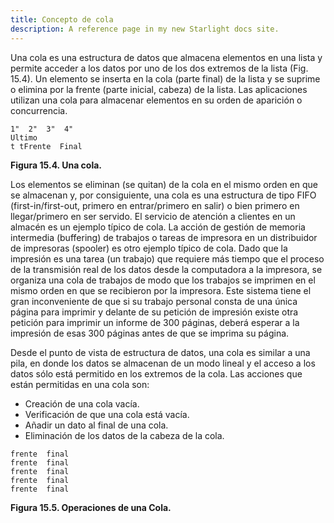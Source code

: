 ```yaml
---
title: Concepto de cola
description: A reference page in my new Starlight docs site.
---
```


Una cola es una estructura de datos que almacena elementos en una lista y permite acceder a los datos por uno de los dos extremos de la lista (Fig. 15.4). Un elemento se inserta en la cola (parte final) de la lista y se suprime o elimina por la frente (parte inicial, cabeza) de la lista. Las aplicaciones utilizan una cola para almacenar elementos en su orden de aparición o concurrencia.

```
1"  2"  3"  4" 
Ultimo
t tFrente  Final
```

**Figura 15.4. Una cola.**

Los elementos se eliminan (se quitan) de la cola en el mismo orden en que se almacenan y, por consiguiente, una cola es una estructura de tipo FIFO (first-in/first-out, primero en entrar/primero en salir) o bien primero en llegar/primero en ser servido. El servicio de atención a clientes en un almacén es un ejemplo típico de cola. La acción de gestión de memoria intermedia (buffering) de trabajos o tareas de impresora en un distribuidor de impresoras (spooler) es otro ejemplo típico de cola. Dado que la impresión es una tarea (un trabajo) que requiere más tiempo que el proceso de la transmisión real de los datos desde la computadora a la impresora, se organiza una cola de trabajos de modo que los trabajos se imprimen en el mismo orden en que se recibieron por la impresora. Este sistema tiene el gran inconveniente de que si su trabajo personal consta de una única página para imprimir y delante de su petición de impresión existe otra petición para imprimir un informe de 300 páginas, deberá esperar a la impresión de esas 300 páginas antes de que se imprima su página.

Desde el punto de vista de estructura de datos, una cola es similar a una pila, en donde los datos se almacenan de un modo lineal y el acceso a los datos sólo está permitido en los extremos de la cola. Las acciones que están permitidas en una cola son:

- Creación de una cola vacía.
- Verificación de que una cola está vacía.
- Añadir un dato al final de una cola.
- Eliminación de los datos de la cabeza de la cola.

```
frente  final
frente  final
frente  final
frente  final
frente  final
```

**Figura 15.5. Operaciones de una Cola.**


